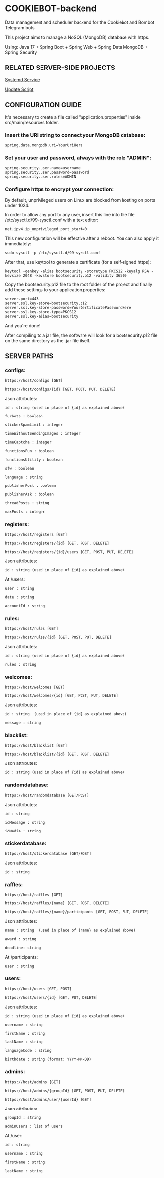 # COOKIEBOT-backend
Data management and scheduler backend for the Cookiebot and Bombot Telegram bots

This project aims to manage a NoSQL (MongoDB) database with https.

Using: Java 17 + Spring Boot + Spring Web + Spring Data MongoDB + Spring Security

## RELATED SERVER-SIDE PROJECTS

[Systemd Service](https://gitlab.com/myghiproj/ahss/-/blob/main/SystemdServices/javaserver%40.service)

[Update Script](https://gitlab.com/myghiproj/ahss/-/blob/main/BashScripts/cookiebot-update.sh)

## CONFIGURATION GUIDE

It's necessary to create a file called "application.properties" inside src/main/resources folder.

### Insert the URI string to connect your MongoDB database:

	spring.data.mongodb.uri=YourUriHere

### Set your user and password, always with the role "ADMIN":

	spring.security.user.name=username
	spring.security.user.password=password
	spring.security.user.roles=ADMIN

### Configure https to encrypt your connection:

By default, unprivileged users on Linux are blocked from hosting on ports under 1024.

In order to allow any port to any user, insert this line into the file /etc/sysctl.d/99-sysctl.conf with a text editor:

	net.ipv4.ip_unprivileged_port_start=0

This new configuration will be effective after a reboot. You can also apply it immediately:
	
	sudo sysctl -p /etc/sysctl.d/99-sysctl.conf

After that, use keytool to generate a certificate (for a self-signed https):

	keytool -genkey -alias bootsecurity -storetype PKCS12 -keyalg RSA -keysize 2048 -keystore bootsecurity.p12 -validity 36500
	
Copy the bootsecurity.p12 file to the root folder of the project and finally add these settings to your application.properties:

	server.port=443
	server.ssl.key-store=bootsecurity.p12
	server.ssl.key-store-password=YourCertificatePasswordHere
	server.ssl.key-store-type=PKCS12
	server.ssl.key-alias=bootsecurity

And you're done!

After compiling to a jar file, the software will look for a bootsecurity.p12 file on the same directory as the .jar file itself.

## SERVER PATHS
### configs:

	https://host/configs [GET]
	
	https://host/configs/{id} [GET, POST, PUT, DELETE] 

Json attributes:

	id : string (used in place of {id} as explained above)
	
	furbots : boolean
	
	stickerSpamLimit : integer
	
	timeWithoutSendingImages : integer
	
	timeCaptcha : integer
	
	functionsFun : boolean
	
	functionsUtility : boolean
	
	sfw : boolean
	
	language : string

	publisherPost : boolean
	
	publisherAsk : boolean

	threadPosts : string

	maxPosts : integer

### registers:

	https://host/registers [GET]
	
	https://host/registers/{id} [GET, POST, DELETE]
	
	https://host/registers/{id}/users [GET, POST, PUT, DELETE]

Json attributes:

	id : string (used in place of {id} as explained above)
	
At /users:

	user : string
	
	date : string

	accountId : string

### rules:

	https://host/rules [GET]
	
	https://host/rules/{id} [GET, POST, PUT, DELETE]

Json attributes:

	id : string (used in place of {id} as explained above)
	
	rules : string


### welcomes:

	https://host/welcomes [GET]
	
	https://host/welcomes/{id} [GET, POST, PUT, DELETE]

Json attributes:

	id : string  (used in place of {id} as explained above)
	
	message : string


### blacklist:

	https://host/blacklist [GET]
	
	https://host/blacklist/{id} [GET, POST, DELETE]

Json attributes:

	id : string (used in place of {id} as explained above)


### randomdatabase:

	https://host/randomdatabase [GET/POST]

Json attributes:

	id : string
	
	idMessage : string
	
	idMedia : string


### stickerdatabase:

	https://host/stickerdatabase [GET/POST]

Json attributes:

	id : string

	
### raffles:
	
	https://host/raffles [GET]
	
	https://host/raffles/{name} [GET, POST, DELETE]
	
	https://host/raffles/{name}/participants [GET, POST, PUT, DELETE]
	
Json attributes:
	
	name : string  (used in place of {name} as explained above)
	
	award : string
	
	deadline: string
	
At /participants:

	user : string

### users:

	https://host/users [GET, POST]
	
	https://host/users/{id} [GET, PUT, DELETE]

Json attributes:

	id : string (used in place of {id} as explained above)
	
	username : string
	
	firstName : string
	
	lastName : string
	
	languageCode : string
	
	birthdate : string (format: YYYY-MM-DD)

### admins:

    https://host/admins [GET]
    
    https://host/admins/{groupId} [GET, POST, PUT, DELETE]
    
    https://host/admins/user/{userId} [GET]

Json attributes:

    groupId : string
	
    adminUsers : list of users

At /user:

    id : string
	
    username : string
	
    firstName : string
	
    lastName : string